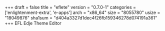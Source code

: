 +++
draft = false
title = "eflete"
version = "0.7.0-1"
categories = ['enlightenment-extra', 'e-apps']
arch = "x86_64"
size = "8055780"
usize = "18049876"
sha1sum = "d404a3327d1dec4f26fb159346278d074191a361"
+++
EFL Edje Theme Editor